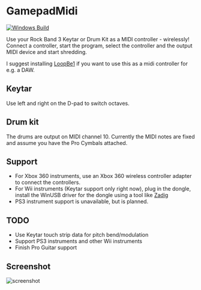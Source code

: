 # GamepadMidi

[![Windows Build](https://ci.appveyor.com/api/projects/status/5w8y2qrnh7rj4q50?svg=true)](https://ci.appveyor.com/project/InvoxiPlayGames/gamepad-midi/build/artifacts)

Use your Rock Band 3 Keytar or Drum Kit as a MIDI controller - wirelessly!
Connect a controller, start the program, select the controller
and the output MIDI device and start shredding.

I suggest installing [LoopBe1](https://www.nerds.de/en/download.html) if you want to use this as a midi controller for e.g. a DAW.

## Keytar

Use left and right on the D-pad to switch octaves.

## Drum kit

The drums are output on MIDI channel 10. Currently the MIDI notes are fixed and assume you have the Pro Cymbals attached.

## Support

- For Xbox 360 instruments, use an Xbox 360 wireless controller adapter to connect the controllers.
- For Wii instruments (Keytar support only right now), plug in the dongle, install the WinUSB driver for the dongle using a tool like [Zadig](https://zadig.akeo.ie/)
- PS3 instrument support is unavailable, but is planned.

## TODO

- Use Keytar touch strip data for pitch bend/modulation
- Support PS3 instruments and other Wii instruments
- Finish Pro Guitar support

## Screenshot
![screenshot](https://i.imgur.com/eJGkYzU.png)

